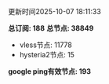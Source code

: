 更新时间2025-10-07 18:11:33

**总订阅: 188**
**总节点: 38849**
- vless节点: 11778
- hysteria2节点: 15

**google ping有效节点: 193**
